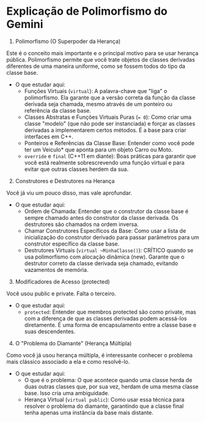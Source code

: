 # Explicação de Polimorfismo do Gemini

1. Polimorfismo (O Superpoder da Herança)

  Este é o conceito mais importante e o principal motivo para se usar herança pública. Polimorfismo permite que você trate objetos de
  classes derivadas diferentes de uma maneira uniforme, como se fossem todos do tipo da classe base.

   * O que estudar aqui:
       * Funções Virtuais (`virtual`): A palavra-chave que "liga" o polimorfismo. Ela garante que a versão correta da função da classe
          derivada seja chamada, mesmo através de um ponteiro ou referência da classe base.
       * Classes Abstratas e Funções Virtuais Puras (`= 0`): Como criar uma classe "modelo" (que não pode ser instanciada) e forçar as
          classes derivadas a implementarem certos métodos. É a base para criar interfaces em C++.
       * Ponteiros e Referências da Classe Base: Entender como você pode ter um Veiculo* que aponta para um objeto Carro ou Moto.
       * `override` e `final` (C++11 em diante): Boas práticas para garantir que você está realmente sobrescrevendo uma função virtual
          e para evitar que outras classes herdem da sua.

  2. Construtores e Destrutores na Herança

  Você já viu um pouco disso, mas vale aprofundar.

   * O que estudar aqui:
       * Ordem de Chamada: Entender que o construtor da classe base é sempre chamado antes do construtor da classe derivada. Os
         destrutores são chamados na ordem inversa.
       * Chamar Construtores Específicos da Base: Como usar a lista de inicialização do construtor derivado para passar parâmetros
         para um construtor específico da classe base.
       * Destrutores Virtuais (`virtual ~MinhaClasse()`): CRÍTICO quando se usa polimorfismo com alocação dinâmica (new). Garante que
         o destrutor correto da classe derivada seja chamado, evitando vazamentos de memória.

  3. Modificadores de Acesso (protected)

  Você usou public e private. Falta o terceiro.

   * O que estudar aqui:
       * `protected`: Entender que membros protected são como private, mas com a diferença de que as classes derivadas podem
         acessá-los diretamente. É uma forma de encapsulamento entre a classe base e suas descendentes.

  4. O "Problema do Diamante" (Herança Múltipla)

  Como você já usou herança múltipla, é interessante conhecer o problema mais clássico associado a ela e como resolvê-lo.

   * O que estudar aqui:
       * O que é o problema: O que acontece quando uma classe herda de duas outras classes que, por sua vez, herdam de uma mesma
         classe base. Isso cria uma ambiguidade.
       * Herança Virtual (`virtual public`): Como usar essa técnica para resolver o problema do diamante, garantindo que a classe
         final tenha apenas uma instância da base mais distante.

